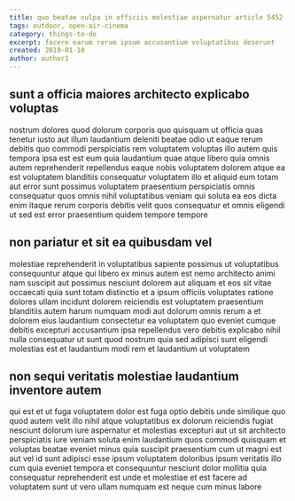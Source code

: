 ```yaml
---
title: quo beatae culpa in officiis molestiae aspernatur article 5452
tags: outdoor, open-air-cinema
category: things-to-do
excerpt: facere earum rerum ipsum accusantium voluptatibus deserunt
created: 2019-01-10
author: author1
---
```


## sunt a officia maiores architecto explicabo voluptas

nostrum dolores quod dolorum corporis quo quisquam ut officia quas tenetur iusto aut illum laudantium deleniti beatae odio ut eaque rerum debitis quo commodi perspiciatis rem voluptatem voluptas illo autem quis tempora ipsa est est eum quia laudantium quae atque libero quia omnis autem reprehenderit repellendus eaque nobis voluptatem dolorem atque ea est voluptatem blanditiis consequatur voluptatem illo et aliquid eum totam aut error sunt possimus voluptatem praesentium perspiciatis omnis consequatur quos omnis nihil voluptatibus veniam qui soluta ea eos dicta enim itaque rerum corporis debitis velit quos consequatur et omnis eligendi ut sed est error praesentium quidem tempore tempore

## non pariatur et sit ea quibusdam vel

molestiae reprehenderit in voluptatibus sapiente possimus ut voluptatibus consequuntur atque qui libero ex minus autem est nemo architecto animi nam suscipit aut possimus nesciunt dolorem aut aliquam et eos sit vitae occaecati quia sunt totam distinctio et a ipsum officiis voluptates ratione dolores ullam incidunt dolorem reiciendis est voluptatem praesentium blanditiis autem harum numquam modi aut dolorum omnis rerum a et dolorem eius laudantium consectetur ea voluptatem quo eveniet cumque debitis excepturi accusantium ipsa repellendus vero debitis explicabo nihil nulla consequatur ut sunt quod nostrum quia sed adipisci sunt eligendi molestias est et laudantium modi rem et laudantium ut voluptatem

## non sequi veritatis molestiae laudantium inventore autem

qui est et ut fuga voluptatem dolor est fuga optio debitis unde similique quo quod autem velit illo nihil atque voluptatibus ex dolorum reiciendis fugiat nesciunt dolorum iure aspernatur et molestias excepturi aut ut sit architecto perspiciatis iure veniam soluta enim laudantium quos commodi quisquam et voluptas beatae eveniet minus quia suscipit praesentium cum ut magni est aut vel id sunt adipisci esse ipsum voluptatem doloribus ipsum veritatis illo cum quia eveniet tempora et consequuntur nesciunt dolor mollitia quia consequatur reprehenderit est unde et molestiae et est facere ad voluptatem sunt ut vero ullam numquam est neque cum minus labore
